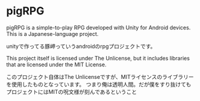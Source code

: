 # pigRPG
pigRPG is a simple-to-play RPG developed with Unity for Android devices. This is a Japanese-language project.

unityで作ってる豚岬っていうandroidのrpgプロジェクトです。


This project itself is licensed under The Unlicense, but it includes libraries that are licensed under the MIT License.

このプロジェクト自体はThe Unlicenseですが、MITライセンスのライブラリーを使用したものとなっています。
つまり俺は透明人間。だが僕をすり抜けてもプロジェクトにはMITの呪文様が刻んであるということ
